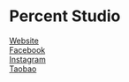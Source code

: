 # Percent Studio

[Website](https://percent.studio/)  
[Facebook](https://www.facebook.com/PercentStudio.CN/)  
[Instagram](https://www.instagram.com/percent.studio/)  
[Taobao](https://shop140162967.world.taobao.com/?spm=a1z09.1.sellercard.15.15ec3606mPki7O)  